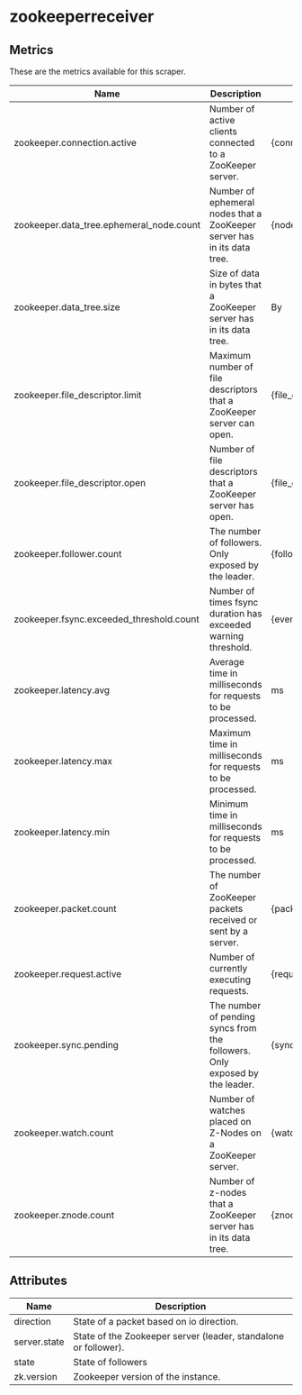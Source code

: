 [comment]: <> (Code generated by mdatagen. DO NOT EDIT.)

# zookeeperreceiver

## Metrics

These are the metrics available for this scraper.

| Name | Description | Unit | Type | Attributes |
| ---- | ----------- | ---- | ---- | ---------- |
| zookeeper.connection.active | Number of active clients connected to a ZooKeeper server. | {connections} | Sum(Int) | <ul> </ul> |
| zookeeper.data_tree.ephemeral_node.count | Number of ephemeral nodes that a ZooKeeper server has in its data tree. | {nodes} | Sum(Int) | <ul> </ul> |
| zookeeper.data_tree.size | Size of data in bytes that a ZooKeeper server has in its data tree. | By | Sum(Int) | <ul> </ul> |
| zookeeper.file_descriptor.limit | Maximum number of file descriptors that a ZooKeeper server can open. | {file_descriptors} | Gauge(Int) | <ul> </ul> |
| zookeeper.file_descriptor.open | Number of file descriptors that a ZooKeeper server has open. | {file_descriptors} | Sum(Int) | <ul> </ul> |
| zookeeper.follower.count | The number of followers. Only exposed by the leader. | {followers} | Sum(Int) | <ul> <li>state</li> </ul> |
| zookeeper.fsync.exceeded_threshold.count | Number of times fsync duration has exceeded warning threshold. | {events} | Sum(Int) | <ul> </ul> |
| zookeeper.latency.avg | Average time in milliseconds for requests to be processed. | ms | Gauge(Int) | <ul> </ul> |
| zookeeper.latency.max | Maximum time in milliseconds for requests to be processed. | ms | Gauge(Int) | <ul> </ul> |
| zookeeper.latency.min | Minimum time in milliseconds for requests to be processed. | ms | Gauge(Int) | <ul> </ul> |
| zookeeper.packet.count | The number of ZooKeeper packets received or sent by a server. | {packets} | Sum(Int) | <ul> <li>direction</li> </ul> |
| zookeeper.request.active | Number of currently executing requests. | {requests} | Sum(Int) | <ul> </ul> |
| zookeeper.sync.pending | The number of pending syncs from the followers. Only exposed by the leader. | {syncs} | Sum(Int) | <ul> </ul> |
| zookeeper.watch.count | Number of watches placed on Z-Nodes on a ZooKeeper server. | {watches} | Sum(Int) | <ul> </ul> |
| zookeeper.znode.count | Number of z-nodes that a ZooKeeper server has in its data tree. | {znodes} | Sum(Int) | <ul> </ul> |

## Attributes

| Name | Description |
| ---- | ----------- |
| direction | State of a packet based on io direction. |
| server.state | State of the Zookeeper server (leader, standalone or follower). |
| state | State of followers |
| zk.version | Zookeeper version of the instance. |
